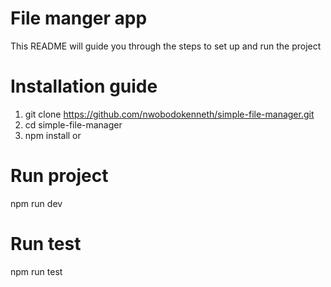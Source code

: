 # File manger app
This README will guide you through the steps to set up and run the project

# Installation guide
1. git clone https://github.com/nwobodokenneth/simple-file-manager.git
2. cd simple-file-manager
3. npm install or


# Run project
npm run dev

# Run test
npm run test

